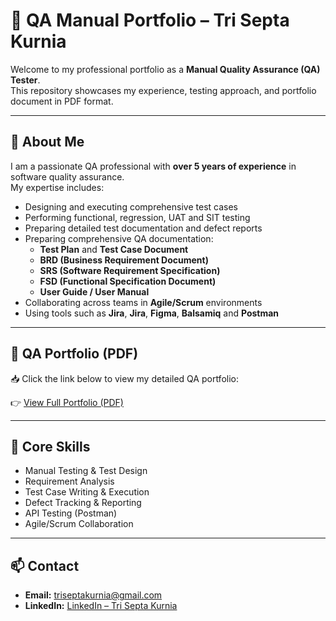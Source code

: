 # 🌟 QA Manual Portfolio – Tri Septa Kurnia

Welcome to my professional portfolio as a **Manual Quality Assurance (QA) Tester**.  
This repository showcases my experience, testing approach, and portfolio document in PDF format.

---

## 🧩 About Me
I am a passionate QA professional with **over 5 years of experience** in software quality assurance.  
My expertise includes:

- Designing and executing comprehensive test cases  
- Performing functional, regression, UAT and SIT testing  
- Preparing detailed test documentation and defect reports
- Preparing comprehensive QA documentation:  
  - **Test Plan** and **Test Case Document**  
  - **BRD (Business Requirement Document)**  
  - **SRS (Software Requirement Specification)**  
  - **FSD (Functional Specification Document)**  
  - **User Guide / User Manual** 
- Collaborating across teams in **Agile/Scrum** environments  
- Using tools such as **Jira**, **Jira**, **Figma**, **Balsamiq** and **Postman**  

---

## 📄 QA Portfolio (PDF)
📥 Click the link below to view my detailed QA portfolio:

👉 [View Full Portfolio (PDF)](./Tri-Septa-Kurnia-Portofolio.pdf)

---

## 💼 Core Skills
- Manual Testing & Test Design  
- Requirement Analysis  
- Test Case Writing & Execution  
- Defect Tracking & Reporting  
- API Testing (Postman)  
- Agile/Scrum Collaboration  

---

## 📫 Contact
- **Email:** [triseptakurnia@gmail.com](triseptakurnia@gmail.com)  
- **LinkedIn:** [LinkedIn – Tri Septa Kurnia](https://www.linkedin.com/in/tri-septa-kurnia-01b987164/)
